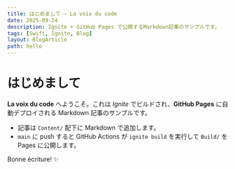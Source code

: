 ```yaml
---
title: はじめまして — La voix du code
date: 2025-09-24
description: Ignite + GitHub Pages で公開するMarkdown記事のサンプルです。
tags: [Swift, Ignite, Blog]
layout: BlogArticle
path: hello
---
```


# はじめまして

**La voix du code** へようこそ。これは *Ignite* でビルドされ、**GitHub Pages** に自動デプロイされる Markdown 記事のサンプルです。

- 記事は `Content/` 配下に Markdown で追加します。
- `main` に push すると GitHub Actions が `ignite build` を実行して `Build/` を Pages に公開します。

Bonne écriture! ✨
